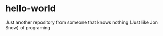 # hello-world
Just another repository from someone that knows nothing (Just like Jon Snow) of programing
